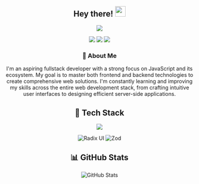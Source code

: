 <h2 align="center">Hey there! <img src="https://media.giphy.com/media/hvRJCLFzcasrR4ia7z/giphy.gif" width="28"> </h2> <p align="center"> <a href="https://github.com/DenverCoder1/readme-typing-svg"><img src="https://readme-typing-svg.herokuapp.com/?lines=Passionate%20JavaScript%20Developer;Always%20learning%20new%20things&font=Fira%20Code&center=true&width=440&height=45&color=00FFFF&vCenter=true&size=22"></a> </p> <p align="center"> 

<p align="center">
  <img src="https://img.shields.io/badge/Age-19-00FFFF?style=for-the-badge" />
  <img src="https://img.shields.io/badge/Focus-Fullstack%20Development-00FFFF?style=for-the-badge" />
  <img src="https://img.shields.io/badge/Passion-Coding%20%26%20Innovation-00FFFF?style=for-the-badge" />
</p>

<h3 align="center">💫 About Me</h3>
<p align="center">
  I'm an aspiring fullstack developer with a strong focus on JavaScript and its ecosystem. My goal is to master both frontend and backend technologies to create comprehensive web solutions. I'm constantly learning and improving my skills across the entire web development stack, from crafting intuitive user interfaces to designing efficient server-side applications.
</p>

<h2 align="center">🚀 Tech Stack</h2>

<p align="center">
  <img src="https://skillicons.dev/icons?i=react,nextjs,html,css,js,ts,nodejs,tailwind,mongodb,postgres,mysql,prisma&perline=6" />
</p>
<p align="center">
  <img src="https://img.shields.io/badge/Radix%20UI-161618?style=for-the-badge&logo=radix-ui&logoColor=white" alt="Radix UI" />
  <img src="https://img.shields.io/badge/zod-3068B7?style=for-the-badge&logo=zod&logoColor=white" alt="Zod" />
</p>

<h2 align="center">📊 GitHub Stats</h2>

<div align="center">
  <img src="https://github-readme-stats.vercel.app/api?username=edsonjaguiar&show_icons=true&theme=radical" alt="GitHub Stats" />
</div>
